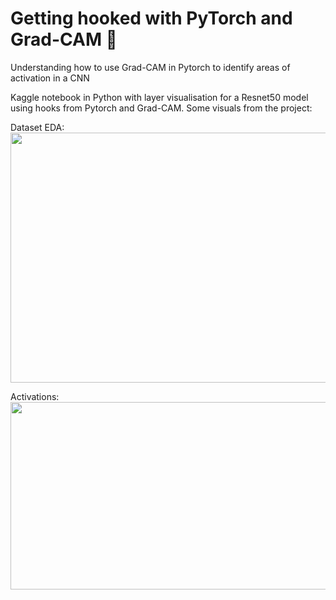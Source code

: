# Getting hooked with PyTorch and Grad-CAM 🦴
Understanding how to use Grad-CAM in Pytorch to identify areas of activation in a CNN

Kaggle notebook in Python with layer visualisation for a Resnet50 model using hooks from Pytorch and Grad-CAM.
Some visuals from the project:

Dataset EDA:  
<img src="https://user-images.githubusercontent.com/56187121/147277866-c778f2b7-6efe-4b94-8cc8-12e1db832e1a.png" width = 700 height=400/>

Activations:
<img src="https://user-images.githubusercontent.com/56187121/147277949-6bbbf7ed-f610-4bc2-993d-b7bdf888e199.png" width = 700 height=300/>
